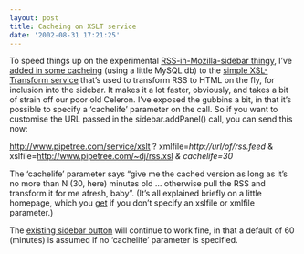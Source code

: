 ```yaml
---
layout: post
title: Cacheing on XSLT service
date: '2002-08-31 17:21:25'
---
```



To speed things up on the experimental [RSS-in-Mozilla-sidebar thingy](/qmacro/blog/2002/Aug/29#tech/sidebar "yesterday's musings on RSS, Mozilla, and Sidebars"), I’ve [added in some cacheing](/~dj/XSLTc.pm) (using a little MySQL db) to the [simple XSL-Transform service](../../../service/xslt) that’s used to transform RSS to HTML on the fly, for inclusion into the sidebar. It makes it a lot faster, obviously, and takes a bit of strain off our poor old Celeron. I’ve exposed the gubbins a bit, in that it’s possible to specify a ‘cachelife’ parameter on the call. So if you want to customise the URL passed in the sidebar.addPanel() call, you can send this now:

http://www.pipetree.com/service/xslt ? xmlfile=*http://url/of/rss.feed* & xslfile=http://www.pipetree.com/~dj/rss.xsl *& cachelife=30*

The ‘cachelife’ parameter says “give me the cached version as long as it’s no more than N (30, here) minutes old … otherwise pull the RSS and transform it for me afresh, baby”. (It’s all explained briefly on a little homepage, which you [get](../../../service/xslt) if you don’t specify an xslfile or xmlfile parameter.)

The [existing sidebar button](/~dj/sidebar.html) will continue to work fine, in that a default of 60 (minutes) is assumed if no ‘cachelife’ parameter is specified.


